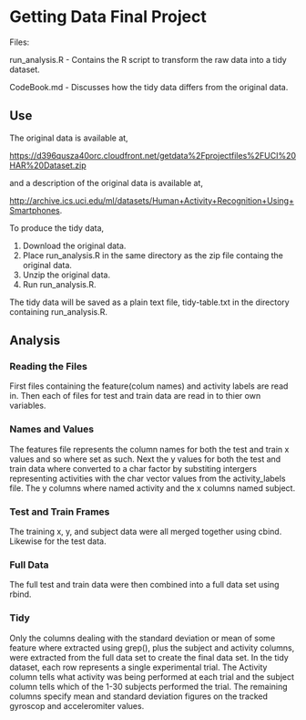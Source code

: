 # Getting Data Final Project


Files:

run_analysis.R - Contains the R script to transform the raw data into a tidy dataset.

CodeBook.md - Discusses how the tidy data differs from the original data.

## Use
The original data is available at,

https://d396qusza40orc.cloudfront.net/getdata%2Fprojectfiles%2FUCI%20HAR%20Dataset.zip

and a description of the original data is available at,

http://archive.ics.uci.edu/ml/datasets/Human+Activity+Recognition+Using+Smartphones.

To produce the tidy data, 
1) Download the original data.
2) Place run_analysis.R in the same directory as the zip file containg the original data. 
3) Unzip the original data.
4) Run run_analysis.R. 

The tidy data will be saved as a plain text file, tidy-table.txt in the directory containing run_analysis.R.

## Analysis
### Reading the Files

First files containing the feature(colum names) and activity labels are read in. Then each of files for test and train data are read in to thier own variables. 

### Names and Values

The features file represents the column names for both the test and train x values and so where set as such. Next the y values for both the test and train data where converted to a char factor by substiting intergers representing activities with the char vector values from the activity_labels file. The y columns where named activity and the x columns named subject. 

### Test and Train Frames

The training x, y, and subject data were all merged together using cbind. Likewise for the test data.

### Full Data

The full test and train data were then combined into a full data set using rbind.

### Tidy

Only the columns dealing with the standard deviation or mean of some feature where extracted using grep(), plus the subject and activity columns, were extracted from the full data set to create the final data set. In the tidy dataset, each row represents a single experimental trial. The Activity column tells what activity was being performed at each trial and the subject column tells which of the 1-30 subjects performed the trial. The remaining columns specify mean and standard deviation figures on the tracked gyroscop and acceleromiter values.

